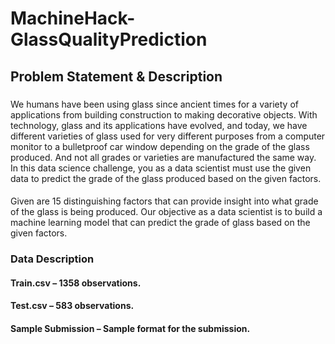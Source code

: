 # MachineHack-GlassQualityPrediction

## Problem Statement & Description
### 
We humans have been using glass since ancient times for a variety of applications from building construction to making decorative objects. With technology, glass and its applications have evolved, and today, we have different varieties of glass used for very different purposes from a computer monitor to a bulletproof car window depending on the grade of the glass produced. And not all grades or varieties are manufactured the same way. In this data science challenge, you as a data scientist must use the given data to predict the grade of the glass produced based on the given factors.

####

Given are 15 distinguishing factors that can provide insight into what grade of the glass is being produced. Our objective as a data scientist is to build a machine learning model that can predict the grade of glass based on the given factors.
### Data Description

#### Train.csv – 1358 observations.
#### Test.csv – 583 observations.
#### Sample Submission – Sample format for the submission.
